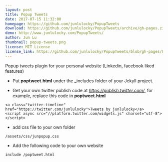 ```yaml
---
layout: post
title: Popup Tweets
date: 2017-07-15 11:32:00
homepage: https://github.com/junlulocky/PopupTweets
download: https://github.com/junlulocky/PopupTweets/archive/gh-pages.zip
demo: http://www.junlulocky.com/PopupTweets/
author: Jun Lu
thumbnail: popup-tweets.png
license: MIT License
license_link: https://github.com/junlulocky/PopupTweets/blob/gh-pages/LICENSE
---
```




Popup tweets plugin for your personal website (Linkedin, facebook liked features)

- Put **poptweet.html** under the _includes folder of your Jekyll project.

- Get your own twitter publish code at *https://publish.twitter.com/*, for example, replace this code in **poptweet.html**

```
<a class="twitter-timeline" href="https://twitter.com/junlulocky">Tweets by junlulocky</a> 
<script async src="//platform.twitter.com/widgets.js" charset="utf-8"></script>
```

- add css file to your own folder

```
/assets/css/junpopup.css
```
    
- Add the following code to your own website

```
include /poptweet.html 
```


